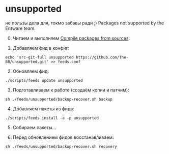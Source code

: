 # unsupported
не пользы дела для, токмо забавы ради ;) Packages not supported by the Entware team.

0. Читаем и выполняем [Compile packages from sources](https://github.com/Entware/Entware/wiki/Compile-packages-from-sources). 

1. Добавляем фид в конфиг:
```
echo 'src-git-full unsupported https://github.com/The-BB/unsupported.git' >> feeds.conf
```
2. Обновляем фид:
```
./scripts/feeds update unsupported
```
3. Подготавливаем к работе (создаём копии и патчим):
```
sh ./feeds/unsupported/backup-recover.sh backup
```
4. Добавляем пакеты из фида:
```
./scripts/feeds install -a -p unsupported
```
5. Собираем пакеты...

6. Перед обновлением фидов восстанавливаем:
```
sh ./feeds/unsupported/backup-recover.sh recovery
```
